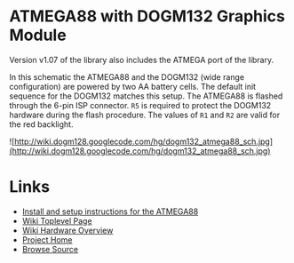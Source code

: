


# ATMEGA88 with DOGM132 Graphics Module
Version v1.07 of the library also includes the ATMEGA port of the library.

In this schematic the ATMEGA88 and the DOGM132 (wide range configuration)
are powered by two AA battery cells.
The default init sequence for the DOGM132 matches this setup.
The ATMEGA88 is flashed through the 6-pin ISP connector. `R5` is required
to protect the DOGM132 hardware during the flash procedure. The values of `R1`
and `R2` are valid for the red backlight.

![http://wiki.dogm128.googlecode.com/hg/dogm132_atmega88_sch.jpg](http://wiki.dogm128.googlecode.com/hg/dogm132_atmega88_sch.jpg)

# Links

  * [Install and setup instructions for the ATMEGA88](install.md)
  * [Wiki Toplevel Page](dogm128.md)
  * [Wiki Hardware Overview](hardware.md)
  * [Project Home](http://code.google.com/p/dogm128/)
  * [Browse Source](http://code.google.com/p/dogm128/source/browse/)
